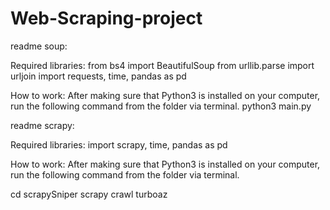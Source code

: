 # Web-Scraping-project

readme soup:


Required libraries:
from bs4 import BeautifulSoup
from urllib.parse import urljoin
import requests, time, pandas as pd

How to work:
After making sure that Python3 is installed on your computer, run the following command from the folder via terminal.
python3 main.py


readme scrapy:


Required libraries:
import scrapy, time, pandas as pd

How to work:
After making sure that Python3 is installed on your computer, run the following command from the folder via terminal.

cd scrapySniper 
scrapy crawl turboaz